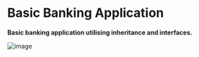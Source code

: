 <h1>Basic Banking Application</h1>

**Basic banking application utilising inheritance and interfaces.**

![image](https://github.com/user-attachments/assets/8477bc2a-d87e-46b7-984c-27f7bb18ad28)
